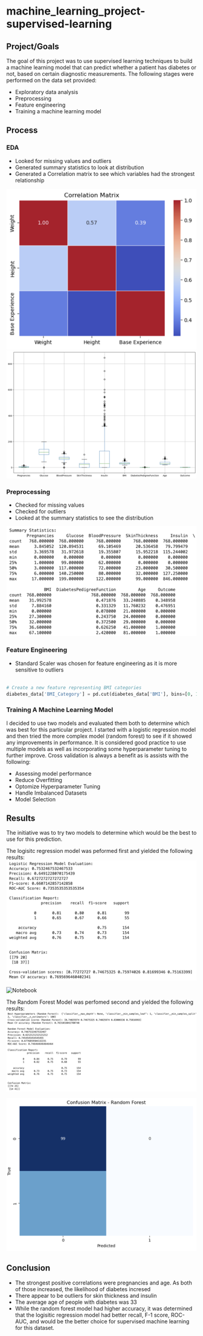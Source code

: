 # machine_learning_project-supervised-learning

## Project/Goals
The goal of this project was to use supervised learning techniques to build a machine learning model that can predict whether a patient has diabetes or not, based on certain diagnostic measurements. The following stages were performed on the data set provided:
- Exploratory data analysis
- Preprocessing
- Feature engineering
- Training a machine learning model


## Process
### EDA

- Looked for missing values and outliers
- Generated summary statistics to look at distribution
- Generated a Correlation matrix to see which variables had the strongest relationship

<img src="images/Correlation Matrix.png" alt="Notebook">

<img src="images/Boxplot for Outliers.png" alt="Notebook">

### Preprocessing


 - Checked for missing values
 - Checked for outliers
 - Looked at the summary statistics to see the distribution


<img src="images/Summary Statistics.png" alt="Notebook">



### Feature Engineering

 - Standard Scaler was chosen for feature engineering as it is more sensitive to outliers

``` python

# Create a new feature representing BMI categories
diabetes_data['BMI_Category'] = pd.cut(diabetes_data['BMI'], bins=[0, 18.5, 24.9, 29.9, 100], labels=['Underweight', 'Normal', 'Overweight', 'Obese'])
```

### Training A Machine Learning Model

I decided to use two models and evaluated them both to determine which was best for this particular project. I started with a logistic regression model and then tried the more complex model (random forest) to see if it showed any improvements in performance. It is considered good practice to use multiple models as well as incorporating some hyperparameter tuning to further improve. Cross validation is always a benefit as is assists with the following:

- Assessing model performance
- Reduce Overfitting
- Optomize Hyperparameter Tuning
- Handle Imbalanced Datasets
- Model Selection


## Results

The initiative was to try two models to determine which would be the best to use for this prediction. 

The logisitc regression model was peformed first and yielded the following results:
<img src="images/Logistic Regression Model.png" alt="Notebook">

<img src="images/Confusion Matrix - Logistic Regression .png" alt="Notebook">

The Random Forest Model was perfomed second and yielded the following results:
<img src="images/Random Forest Model.png" alt="Notebook">

<img src="images/Confusion Matrix - Random Forest.png" alt="Notebook">


## Conclusion
- The strongest positive correlations were pregnancies and age. As both of those increased, the likelihood of diabetes incresed
- There appear to be outliers for skin thickness and insulin
- The average age of people with diabetes was 33
- While the random forest model had higher accuracy, it was determined that the logisitic regression model had better recall, F-1 score, ROC-AUC, and would be the better choice for supervised machine learning for this dataset.









